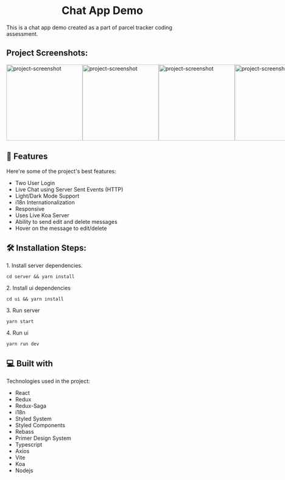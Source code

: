 <h1 align="center" id="title">Chat App Demo</h1>

<p id="description">This is a chat app demo created as a part of parcel tracker coding assessment.</p>

<h2>Project Screenshots:</h2>

<div style='display:flex'>
  <img src="https://i.ibb.co/y6hXbMm/Screenshot-19-6-2024-23521-localhost.jpg" alt="project-screenshot" width="200" height="200/">

  <img src="https://i.ibb.co/gyhtddD/Screenshot-19-6-2024-23556-localhost.jpg" alt="project-screenshot" width="200" height="200/">

  <img src="https://i.ibb.co/MGjJPW7/Screenshot-19-6-2024-2371-localhost.jpg" alt="project-screenshot" width="200" height="200/">

  <img src="https://i.ibb.co/rsxqND6/Screenshot-19-6-2024-23716-localhost.jpg" alt="project-screenshot" width="200" height="200/">

  <img src="https://i.ibb.co/K55qGV5/Screenshot-19-6-2024-23731-localhost.jpg" alt="project-screenshot" width="200" height="200/">

  <img src="https://i.ibb.co/cYWR3Y7/Screenshot-19-6-2024-23756-localhost.jpg" alt="project-screenshot" width="200" height="200/">

  <img src="https://i.ibb.co/z5HTggk/Screenshot-19-6-2024-23823-localhost.jpg" alt="project-screenshot" width="200" height="200/">

  <img src="https://i.ibb.co/68fvpq6/Screenshot-19-6-2024-23836-localhost.jpg" alt="project-screenshot" width="200" height="200/">

  <img src="https://i.ibb.co/K62M8mb/Screenshot-2024-06-19-at-2-39-10-AM-1.png" alt="project-screenshot" width="200" height="200/">
</div>



  
  
<h2>🧐 Features</h2>

Here're some of the project's best features:

*   Two User Login
*   Live Chat using Server Sent Events (HTTP)
*   Light/Dark Mode Support
*   i18n Internationalization
*   Responsive
*   Uses Live Koa Server
*   Ability to send edit and delete messages
*   Hover on the message to edit/delete

<h2>🛠️ Installation Steps:</h2>

<p>1. Install server dependencies.</p>

```
cd server && yarn install
```

<p>2. Install ui dependencies</p>

```
cd ui && yarn install
```

<p>3. Run server</p>

```
yarn start
```

<p>4. Run ui</p>

```
yarn run dev
```

  
  
<h2>💻 Built with</h2>

Technologies used in the project:

*   React
*   Redux
*   Redux-Saga
*   i18n
*   Styled System
*   Styled Components
*   Rebass
*   Primer Design System
*   Typescript
*   Axios
*   Vite
*   Koa
*   Nodejs
